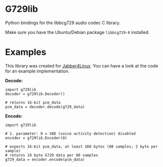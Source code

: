 # G729lib
Python bindings for the libbcg729 audio codec C library.

Make sure you have the Ubuntu/Debian package `libbcg729-0` installed.

# Examples
This library was created for [Jabber4Linux](https://github.com/schorschii/Jabber4Linux). You can have a look at the code for an example implementation.

**Decode:**
```
import g729lib
decoder = g729lib.Decoder()

# returns 16-bit pcm_data
pcm_data = decoder.decode(g729_data)
```

**Encode:**
```
import g729lib

# 1. parameter: 0 = VAD (voice activity detection) disabled
encoder = g729lib.Encoder(0)

# expects 16-bit pcm_data, at least 160 bytes (80 samples; 2 byte per sample)
# returns 10 byte G729 data per 80 samples
g729_data = encoder.encode(pcm_data)
```
